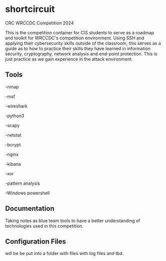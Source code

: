 # shortcircuit
CRC WRCCDC Competition 2024

This is the competition container for CIS students to serve as a roadmap and toolkit for WRCCDC's competition environment. Using SSH and applying their cybersecurity skills outside of the classroom, this serves as a guide as to how to practice their skills they have learned in information security, cryptography, network analysis and end-point protection. This is just practice as we gain experience in the attack environment.

## Tools

 -nmap
 
 -msf 
 
 -wireshark
 
 -python3
 
 -scapy
 
 -netstat

-bcrypt

-nginx

-kibana

-xor

-pattern analysis

-Windows powershell

## Documentation 

Taking notes as blue team tools to have a better understanding of technologies used in this competition.

## Configuration Files
 will be be put into a folder with files with log files and tbd.

  
